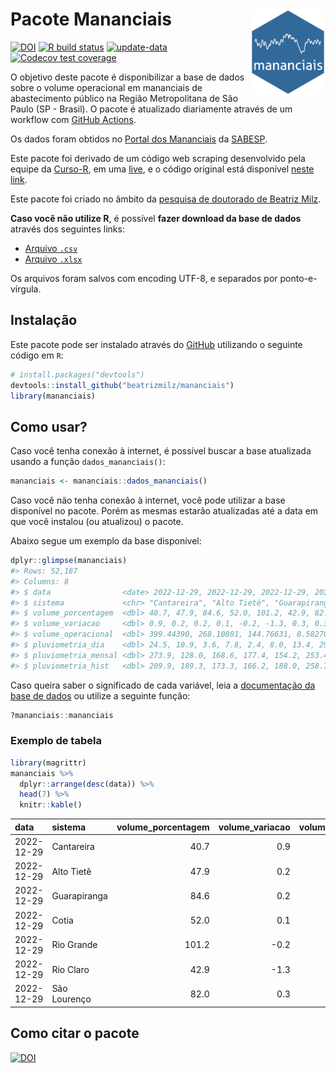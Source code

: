 
<!-- README.md is generated from README.Rmd. Please edit that file -->

# Pacote Mananciais <img src="man/figures/hexlogo.png" align="right" width = "120px"/>

<!-- badges: start -->

[![DOI](https://zenodo.org/badge/DOI/10.5281/zenodo.4733056.svg)](https://doi.org/10.5281/zenodo.4733056)
[![R build
status](https://github.com/beatrizmilz/mananciais/workflows/R-CMD-check/badge.svg)](https://github.com/beatrizmilz/mananciais/actions)
[![update-data](https://github.com/beatrizmilz/mananciais/actions/workflows/2-update_data.yaml/badge.svg)](https://github.com/beatrizmilz/mananciais/actions/workflows/2-update_data.yaml)
[![Codecov test
coverage](https://codecov.io/gh/beatrizmilz/mananciais/branch/master/graph/badge.svg)](https://codecov.io/gh/beatrizmilz/mananciais?branch=master)
<!-- badges: end -->

O objetivo deste pacote é disponibilizar a base de dados sobre o volume
operacional em mananciais de abastecimento público na Região
Metropolitana de São Paulo (SP - Brasil). O pacote é atualizado
diariamente através de um workflow com [GitHub
Actions](https://github.com/beatrizmilz/mananciais/actions).

Os dados foram obtidos no [Portal dos
Mananciais](http://mananciais.sabesp.com.br/Situacao) da
[SABESP](http://site.sabesp.com.br/site/Default.aspx).

Este pacote foi derivado de um código web scraping desenvolvido pela
equipe da [Curso-R](https://www.curso-r.com/), em uma
[live](https://youtu.be/jvZIxrMmOcQ), e o código original está
disponível [neste
link](https://github.com/curso-r/lives/blob/master/drafts/20200730_scraper_sabesp.R).

Este pacote foi criado no âmbito da [pesquisa de doutorado de Beatriz
Milz](https://beatrizmilz.github.io/tese/).

**Caso você não utilize R**, é possível **fazer download da base de
dados** através dos seguintes links:

- [Arquivo
  `.csv`](https://github.com/beatrizmilz/mananciais/raw/master/inst/extdata/mananciais.csv)
- [Arquivo
  `.xlsx`](https://github.com/beatrizmilz/mananciais/blob/master/inst/extdata/mananciais.xlsx?raw=true)

Os arquivos foram salvos com encoding UTF-8, e separados por
ponto-e-vírgula.

## Instalação

Este pacote pode ser instalado através do [GitHub](https://github.com/)
utilizando o seguinte código em `R`:

``` r
# install.packages("devtools")
devtools::install_github("beatrizmilz/mananciais")
library(mananciais)
```

## Como usar?

Caso você tenha conexão à internet, é possível buscar a base atualizada
usando a função `dados_mananciais()`:

``` r
mananciais <- mananciais::dados_mananciais() 
```

Caso você não tenha conexão à internet, você pode utilizar a base
disponível no pacote. Porém as mesmas estarão atualizadas até a data em
que você instalou (ou atualizou) o pacote.

Abaixo segue um exemplo da base disponível:

``` r
dplyr::glimpse(mananciais)
#> Rows: 52,187
#> Columns: 8
#> $ data                <date> 2022-12-29, 2022-12-29, 2022-12-29, 2022-12-29, 2…
#> $ sistema             <chr> "Cantareira", "Alto Tietê", "Guarapiranga", "Cotia…
#> $ volume_porcentagem  <dbl> 40.7, 47.9, 84.6, 52.0, 101.2, 42.9, 82.0, 39.8, 4…
#> $ volume_variacao     <dbl> 0.9, 0.2, 0.2, 0.1, -0.2, -1.3, 0.3, 0.3, 0.0, 0.1…
#> $ volume_operacional  <dbl> 399.44390, 268.10801, 144.76631, 8.58270, 113.5227…
#> $ pluviometria_dia    <dbl> 24.5, 10.9, 3.6, 7.8, 2.4, 8.0, 13.4, 29.7, 8.3, 1…
#> $ pluviometria_mensal <dbl> 273.9, 128.0, 168.6, 177.4, 154.2, 253.4, 333.6, 2…
#> $ pluviometria_hist   <dbl> 209.9, 189.3, 173.3, 166.2, 188.0, 258.7, 211.9, 2…
```

Caso queira saber o significado de cada variável, leia a [documentação
da base de
dados](https://beatrizmilz.github.io/mananciais/reference/mananciais.html)
ou utilize a seguinte função:

``` r
?mananciais::mananciais
```

### Exemplo de tabela

``` r
library(magrittr)
mananciais %>% 
  dplyr::arrange(desc(data)) %>% 
  head(7) %>%
  knitr::kable()
```

| data       | sistema      | volume_porcentagem | volume_variacao | volume_operacional | pluviometria_dia | pluviometria_mensal | pluviometria_hist |
|:-----------|:-------------|-------------------:|----------------:|-------------------:|-----------------:|--------------------:|------------------:|
| 2022-12-29 | Cantareira   |               40.7 |             0.9 |          399.44390 |             24.5 |               273.9 |             209.9 |
| 2022-12-29 | Alto Tietê   |               47.9 |             0.2 |          268.10801 |             10.9 |               128.0 |             189.3 |
| 2022-12-29 | Guarapiranga |               84.6 |             0.2 |          144.76631 |              3.6 |               168.6 |             173.3 |
| 2022-12-29 | Cotia        |               52.0 |             0.1 |            8.58270 |              7.8 |               177.4 |             166.2 |
| 2022-12-29 | Rio Grande   |              101.2 |            -0.2 |          113.52278 |              2.4 |               154.2 |             188.0 |
| 2022-12-29 | Rio Claro    |               42.9 |            -1.3 |            5.86580 |              8.0 |               253.4 |             258.7 |
| 2022-12-29 | São Lourenço |               82.0 |             0.3 |           72.81304 |             13.4 |               333.6 |             211.9 |

## Como citar o pacote

[![DOI](https://zenodo.org/badge/DOI/10.5281/zenodo.4733056.svg)](https://doi.org/10.5281/zenodo.4733056)
